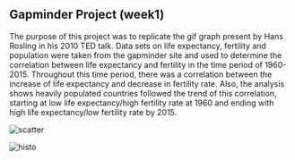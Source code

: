 Gapminder Project (week1)
-------------------------

The purpose of this project was to replicate the gif graph present by Hans Rosling in his 2010 TED talk. Data sets on life expectancy, fertility and population were taken from the gapminder site and used to determine the correlation between life expectancy and fertility in the time period of 1960-2015. Throughout this time period, there was a correlation between the increase of life expectancy and decrease in fertility rate. Also, the analysis shows heavily populated countries followed the trend of this correlation, starting at low life expectancy/high fertility rate at 1960 and ending with high life expectancy/low fertility rate by 2015.

![scatter](https://github.com/spicedacademy/allspice-arrays-code/blob/gloria/Week_1/scatter.gif)

![histo](https://github.com/spicedacademy/allspice-arrays-code/blob/gloria/Week_1/histogram.gif)

